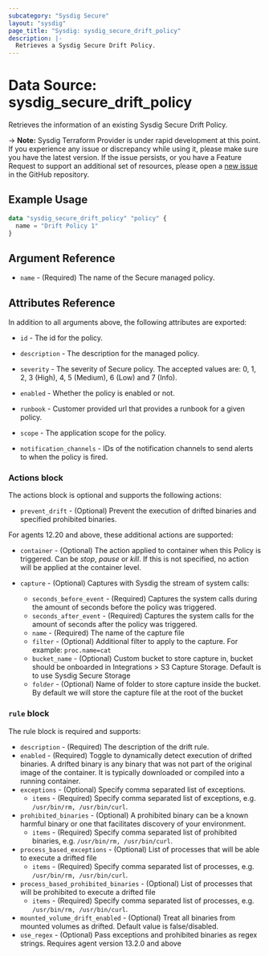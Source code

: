 ```yaml
---
subcategory: "Sysdig Secure"
layout: "sysdig"
page_title: "Sysdig: sysdig_secure_drift_policy"
description: |-
  Retrieves a Sysdig Secure Drift Policy.
---
```


# Data Source: sysdig_secure_drift_policy

Retrieves the information of an existing Sysdig Secure Drift Policy.

-> **Note:** Sysdig Terraform Provider is under rapid development at this point. If you experience any issue or discrepancy while using it, please make sure you have the latest version. If the issue persists, or you have a Feature Request to support an additional set of resources, please open a [new issue](https://github.com/sysdiglabs/terraform-provider-sysdig/issues/new) in the GitHub repository.

## Example Usage

```terraform
data "sysdig_secure_drift_policy" "policy" {
  name = "Drift Policy 1"
}
```

## Argument Reference

* `name` - (Required) The name of the Secure managed policy.

## Attributes Reference

In addition to all arguments above, the following attributes are exported:

* `id` - The id for the policy.

* `description` - The description for the managed policy.

* `severity` -  The severity of Secure policy. The accepted values
    are: 0, 1, 2, 3 (High), 4, 5 (Medium), 6 (Low) and 7 (Info).

* `enabled` - Whether the policy is enabled or not.

* `runbook` - Customer provided url that provides a runbook for a given policy.

* `scope` - The application scope for the policy.

* `notification_channels` - IDs of the notification channels to send alerts to
    when the policy is fired.

### Actions block

The actions block is optional and supports the following actions:

* `prevent_drift` - (Optional) Prevent the execution of drifted binaries and specified prohibited binaries.

For agents 12.20 and above, these additional actions are supported: 

* `container` - (Optional) The action applied to container when this Policy is
    triggered. Can be *stop*, *pause* or *kill*. If this is not specified,
    no action will be applied at the container level. 

* `capture` - (Optional) Captures with Sysdig the stream of system calls:
    * `seconds_before_event` - (Required) Captures the system calls during the
    amount of seconds before the policy was triggered.
    * `seconds_after_event` - (Required) Captures the system calls for the amount
    of seconds after the policy was triggered.
    * `name` - (Required) The name of the capture file
    * `filter` - (Optional) Additional filter to apply to the capture. For example: `proc.name=cat`
    * `bucket_name` - (Optional) Custom bucket to store capture in, 
    bucket should be onboarded in Integrations > S3 Capture Storage. Default is to use Sysdig Secure Storage 
    * `folder` - (Optional) Name of folder to store capture inside the bucket. 
    By default we will store the capture file at the root of the bucket

### `rule` block

The rule block is required and supports:

* `description` - (Required) The description of the drift rule.
* `enabled` - (Required) Toggle to dynamically detect execution of drifted binaries. A drifted binary is any binary that was not part of the original image of the container. It is typically downloaded or compiled into a running container.
* `exceptions` - (Optional) Specify comma separated list of exceptions.
    * `items` - (Required) Specify comma separated list of exceptions, e.g. `/usr/bin/rm, /usr/bin/curl`.
* `prohibited_binaries` - (Optional) A prohibited binary can be a known harmful binary or one that facilitates discovery of your environment.
    * `items` - (Required) Specify comma separated list of prohibited binaries, e.g. `/usr/bin/rm, /usr/bin/curl`.
* `process_based_exceptions` - (Optional) List of processes that will be able to execute a drifted file 
    * `items` - (Required) Specify comma separated list of processes, e.g. `/usr/bin/rm, /usr/bin/curl`.
* `process_based_prohibited_binaries` - (Optional) List of processes that will be prohibited to execute a drifted file
    * `items` - (Required) Specify comma separated list of processes, e.g. `/usr/bin/rm, /usr/bin/curl`.
* `mounted_volume_drift_enabled` - (Optional) Treat all binaries from mounted volumes as drifted. Default value is false/disabled.
* `use_regex` - (Optional) Pass exceptions and prohibited binaries as regex strings. Requires agent version 13.2.0 and above
